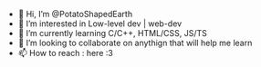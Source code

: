 - 👋 Hi, I’m @PotatoShapedEarth
- 👀 I’m interested in Low-level dev | web-dev
- 🌱 I’m currently learning C/C++, HTML/CSS, JS/TS
- 💞️ I’m looking to collaborate on anythign that will help me learn
- 📫 How to reach : here :3

<!---
PotatoShapedEarth/PotatoShapedEarth is a ✨ special ✨ repository because its `README.md` (this file) appears on your GitHub profile.
You can click the Preview link to take a look at your changes.
--->
